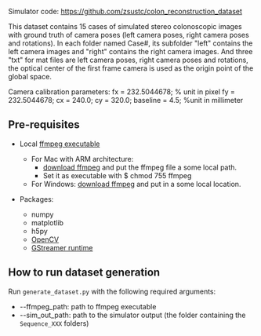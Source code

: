  Simulator code:  https://github.com/zsustc/colon_reconstruction_dataset

This dataset contains 15 cases of simulated stereo colonoscopic images with ground truth of camera poses
 (left camera poses, right camera poses and rotations).
In each folder named Case#, its subfolder "left" contains the left camera images and "right" contains
the right camera images.
And three "txt" for mat files are left camera poses, right camera poses and rotations, the optical center
of the first frame camera is used as the origin point of the global space.

Camera calibration parameters: fx = 232.5044678; % unit in pixel fy = 232.5044678; cx = 240.0;
 cy = 320.0; baseline = 4.5; %unit in millimeter


## Pre-requisites
* Local [ffmpeg executable](https://ffmpeg.org/download.html)
  * For Mac with ARM architecture:
    * [download ffmpeg](https://www.osxexperts.net/) and put the ffmpeg file a some local path. 
    * Set it as executable with $ chmod 755 ffmpeg
  * For Windows:
   [download ffmpeg](https://ffmpeg.org/download.html)
   and put in a some local location.

* Packages:
  * numpy 
  * matplotlib
  * h5py
  * [OpenCV](https://opencv.org/)
  * [GStreamer runtime](https://gstreamer.freedesktop.org/documentation/installing/?gi-language=python)

## How to run dataset generation
Run `generate_dataset.py` with the following required arguments:
* --ffmpeg_path: path to ffmpeg executable
* --sim_out_path: path to the simulator output (the folder containing the `Sequence_XXX` folders)

